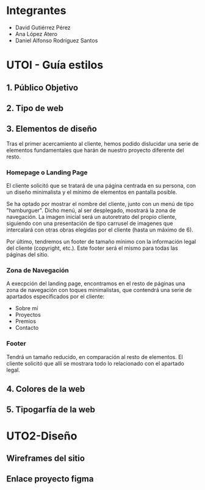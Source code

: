 # Integrantes
- David Gutiérrez Pérez
- Ana López Atero
- Daniel Alfonso Rodríguez Santos

# UTOI - Guía estilos
## 1. Público Objetivo
## 2. Tipo de web
## 3. Elementos de diseño
 Tras el primer acercamiento al cliente, hemos podido dislucidar una serie de elementos fundamentales que harán de nuestro proyecto diferente del resto.
### Homepage o Landing Page
El cliente solicitó que se tratará de una página centrada en su persona, con un diseño minimalista y el mínimo de elementos en pantalla posible. 

Se ha optado por mostrar el nombre del cliente, junto con un menú de tipo "hamburguer". Dicho menú, al ser desplegado, mostrará la zona de navegación. La imagen inicial será un autoretrato del propio cliente, siguiendo con una presentación de tipo carrusel de imagenes que intercalará con otras obras elegidas por el cliente (hasta un máximo de 6). 

Por último, tendremos un footer de tamaño mínimo con la información legal del cliente (copyright, etc.). Este footer será el mismo para todas las páginas del sitio.

### Zona de Navegación
A execpción del landing page, encontramos en el resto de páginas una zona de navegación con toques minimalistas, que contendrá una serie de apartados específicados por el cliente:
- Sobre mí
- Proyectos
- Premios
- Contacto

### Footer
Tendrá un tamaño reducido, en comparación al resto de elementos. El cliente solicitó que allí se mostrara todo lo relacionado con el apartado legal.


## 4. Colores de la web
## 5. Tipogarfía de la web

# UTO2-Diseño
## Wireframes del sitio
## Enlace proyecto figma 